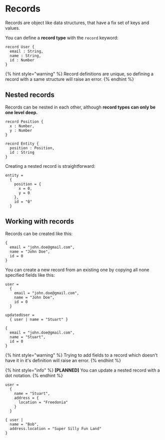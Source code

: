 # Records

Records are object like data structures, that have a fix set of keys and values.

You can define a **record type** with the `record` keyword:

```text
record User {
  email : String,
  name : String,
  id : Number
}
```

{% hint style="warning" %}
Record definitions are unique, so defining a record with a same structure will raise an error.
{% endhint %}

## Nested records

Records can be nested in each other, although **record types can only be one level deep.**

```text
record Position {
  x : Number,
  y : Number
}

record Entity {
  position : Position,
  id : String
}
```

Creating a nested record is straightforward:

```text
entity = 
  {
    position = {
      x = 0,
      y = 0
    },
    id = "0"
  }
```

## Working with records

Records can be created like this:

```text
{ 
  email = "john.doe@gmail.com",
  name = "John Doe", 
  id = 0
}
```

You can create a new record from an existing one by copying all none specified fields like this:

```text
user = 
  { 
    email = "john.doe@gmail.com",
    name = "John Doe", 
    id = 0
  }

updatedUser =   
  { user | name = "Stuart" }

{ 
  email = "john.doe@gmail.com",
  name = "Stuart", 
  id = 0
}
```

{% hint style="warning" %}
Trying to add fields to a record which doesn't have it in it's definition will raise an error.
{% endhint %}

{% hint style="info" %}
**\[PLANNED\]** You can update a nested record with a dot notation.
{% endhint %}

```text
user = 
  {
    name = "Stuart",
    address = {
      location = "Freedonia"
    }
  }
  
{ user | 
  name = "Bob",  
  address.location = "Super Silly Fun Land" 
}
```

[  
](https://gdotdesign.gitbooks.io/mint-old/content/literals.html)

